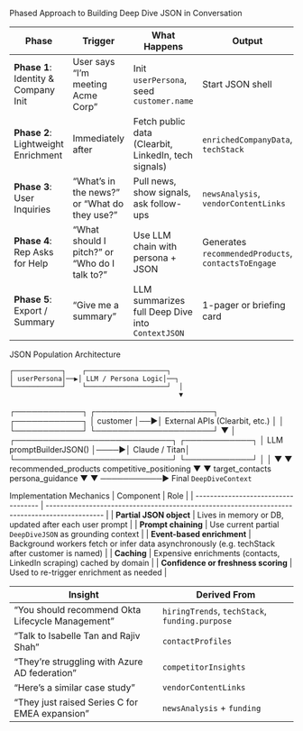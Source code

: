 Phased Approach to Building Deep Dive JSON in Conversation


| Phase                                | Trigger                                       | What Happens                                         | Output                                              |
| ------------------------------------ | --------------------------------------------- | ---------------------------------------------------- | --------------------------------------------------- |
| **Phase 1**: Identity & Company Init | User says “I’m meeting Acme Corp”             | Init `userPersona`, seed `customer.name`             | Start JSON shell                                    |
| **Phase 2**: Lightweight Enrichment  | Immediately after                             | Fetch public data (Clearbit, LinkedIn, tech signals) | `enrichedCompanyData`, `techStack`                  |
| **Phase 3**: User Inquiries          | “What’s in the news?” or “What do they use?”  | Pull news, show signals, ask follow-ups              | `newsAnalysis`, `vendorContentLinks`                |
| **Phase 4**: Rep Asks for Help       | “What should I pitch?” or “Who do I talk to?” | Use LLM chain with persona + JSON                    | Generates `recommendedProducts`, `contactsToEngage` |
| **Phase 5**: Export / Summary        | “Give me a summary”                           | LLM summarizes full Deep Dive into `ContextJSON`     | 1-pager or briefing card                            |


JSON Population Architecture

    ┌────────────┐    ┌────────────────────┐
    │ userPersona│──▶│ LLM / Persona Logic│──┐
    └────────────┘    └────────────────────┘  │
                                              ▼
┌────────────┐   ┌─────────────────────┐   ┌────────────┐
│ customer   │──▶│ External APIs (Clearbit, etc.) │   │
└────────────┘   └─────────────────────┘   ▼
                                           │
┌────────────────────────────┐      ┌────────────┐
│ LLM promptBuilderJSON()    │────▶│ Claude / Titan│
└────────────────────────────┘      └────────────┘
         │                                  │
         ▼                                  ▼
   recommended_products           competitive_positioning
         ▼                                  ▼
   target_contacts                 persona_guidance
         ▼                                  ▼
           ───────────► Final `DeepDiveContext`


Implementation Mechanics
| Component                           | Role                                                                                           |
| ----------------------------------- | ---------------------------------------------------------------------------------------------- |
| **Partial JSON object**             | Lives in memory or DB, updated after each user prompt                                          |
| **Prompt chaining**                 | Use current partial `DeepDiveJSON` as grounding context                                        |
| **Event-based enrichment**          | Background workers fetch or infer data asynchronously (e.g. techStack after customer is named) |
| **Caching**                         | Expensive enrichments (contacts, LinkedIn scraping) cached by domain                           |
| **Confidence or freshness scoring** | Used to re-trigger enrichment as needed                                                        |


| Insight                                          | Derived From                                   |
| ------------------------------------------------ | ---------------------------------------------- |
| “You should recommend Okta Lifecycle Management” | `hiringTrends`, `techStack`, `funding.purpose` |
| “Talk to Isabelle Tan and Rajiv Shah”            | `contactProfiles`                              |
| “They’re struggling with Azure AD federation”    | `competitorInsights`                           |
| “Here’s a similar case study”                    | `vendorContentLinks`                           |
| “They just raised Series C for EMEA expansion”   | `newsAnalysis` + `funding`                     |
